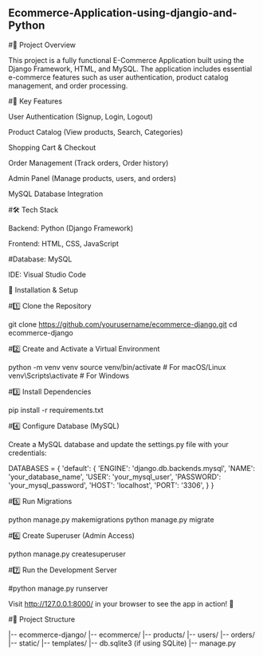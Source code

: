## Ecommerce-Application-using-djangio-and-Python
#📌 Project Overview

This project is a fully functional E-Commerce Application built using the Django Framework, HTML, and MySQL. The application includes essential e-commerce features such as user authentication, product catalog management, and order processing.

#🔑 Key Features

User Authentication (Signup, Login, Logout)

Product Catalog (View products, Search, Categories)

Shopping Cart & Checkout

Order Management (Track orders, Order history)

Admin Panel (Manage products, users, and orders)

MySQL Database Integration

#🛠️ Tech Stack

Backend: Python (Django Framework)

Frontend: HTML, CSS, JavaScript

#Database: MySQL

IDE: Visual Studio Code

🚀 Installation & Setup

#1️⃣ Clone the Repository

git clone https://github.com/yourusername/ecommerce-django.git
cd ecommerce-django

#2️⃣ Create and Activate a Virtual Environment

python -m venv venv
source venv/bin/activate  # For macOS/Linux
venv\Scripts\activate    # For Windows

#3️⃣ Install Dependencies

pip install -r requirements.txt

#4️⃣ Configure Database (MySQL)

Create a MySQL database and update the settings.py file with your credentials:

DATABASES = {
    'default': {
        'ENGINE': 'django.db.backends.mysql',
        'NAME': 'your_database_name',
        'USER': 'your_mysql_user',
        'PASSWORD': 'your_mysql_password',
        'HOST': 'localhost',
        'PORT': '3306',
    }
}

#5️⃣ Run Migrations

python manage.py makemigrations
python manage.py migrate

#6️⃣ Create Superuser (Admin Access)

python manage.py createsuperuser

#7️⃣ Run the Development Server

#python manage.py runserver

Visit http://127.0.0.1:8000/ in your browser to see the app in action! 🚀

#📂 Project Structure

|-- ecommerce-django/
    |-- ecommerce/
    |-- products/
    |-- users/
    |-- orders/
    |-- static/
    |-- templates/
    |-- db.sqlite3 (if using SQLite)
    |-- manage.py
